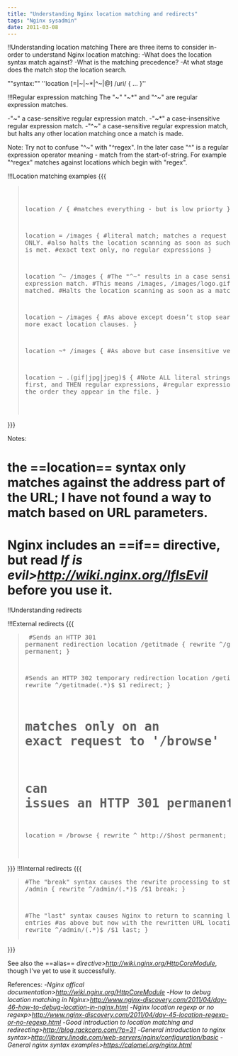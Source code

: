 ```yaml
---
title: "Understanding Nginx location matching and redirects"
tags: "Nginx sysadmin"
date: 2011-03-08
---
```


!!Understanding location matching
There are three items to consider in-order to understand Nginx location matching:
-What does the location syntax match against?
-What is the matching precedence? 
-At what stage does the match stop the location search.

""syntax:"" ''location [=|~|~\*|^~|@] /uri/ { ... }''

!!!Regular expression matching
The "~" "~\*" and "^~" are regular expression matches.

-"~" a case-sensitive regular expression match.
-"~\*" a case-insensitive regular expression match.
-"^~" a case-sensitive regular expression match, but halts any other location matching once a match is made.

Note: Try not to confuse "^~" with "^regex". In the later case "^" is a regular expression operator meaning - match from the start-of-string. For example "^regex" matches against locations which begin with "regex".

!!!Location matching examples
{{{<blockquote><pre>

location / {
    #matches everything - but is low priorty
}

location = /images {
    #literal match; matches a request for "/images" ONLY. 
    #also halts the location scanning as soon as such an exact match is met.
    #exact text only, no regular expressions
}

location ^~ /images {
    #The "^~" results in a case sensitive regular expression match.
    #This means /images, /images/logo.gif, etc will all be matched. 
    #Halts the location scanning as soon as a match is met.
}

location ~ /images {
    #As above except doesn’t stop searching for a more exact location clauses.
}

location ~* /images {
    #As above but case insensitive version
} 


location ~ \.(gif|jpg|jpeg)$ {
    #Note ALL literal strings get checked first, and THEN regular expressions, 
    #regular expressions are matched in the order they appear in the file.
}

</pre></blockquote>}}}

Notes:
# the ==location== syntax only matches against the address part of the URL; I have not found a way to match based on URL parameters.
# Nginx includes an ==if== directive, but read *If is evil>http://wiki.nginx.org/IfIsEvil* before you use it.

!!Understanding redirects

!!!External redirects
{{{<blockquote><pre>
#Sends an HTTP 301 permanent redirection
location /getitmade {
    rewrite ^/getitmade(.*)$ $1 permanent;
}

#Sends an HTTP 302 temporary redirection
location /getitmade {
    rewrite ^/getitmade(.*)$ $1 redirect;
}

# matches only on an exact request to '/browse'
# can issues an HTTP 301 permanent redirect to http://$host
location = /browse {
     rewrite ^ http://$host permanent;
}

</pre></blockquote>}}}
!!!Internal redirects
{{{<blockquote><pre>
#The "break" syntax causes the rewrite processing to stop
location /admin {
     rewrite ^/admin/(.*)$ /$1 break;
}

#The "last" syntax causes Nginx to return to scanning location entries
#as above but now with the rewritten URL
location /admin {
     rewrite ^/admin/(.*)$ /$1 last;
}
</pre></blockquote>}}}

See also the ==alias== *directive>http://wiki.nginx.org/HttpCoreModule*, though I've yet to use it successfully.

References:
-*Nginx offical documentation>http://wiki.nginx.org/HttpCoreModule*
-*How to debug location matching in Nginx>http://www.nginx-discovery.com/2011/04/day-46-how-to-debug-location-in-nginx.html*
-*Nginx location regexp or no regexp>http://www.nginx-discovery.com/2011/04/day-45-location-regexp-or-no-regexp.html*
-*Good introduction to location matching and redirecting>http://blog.rackcorp.com/?p=31*
-*General introduction to nginx syntax>http://library.linode.com/web-servers/nginx/configuration/basic*
-*General nginx syntax examples>https://calomel.org/nginx.html*
